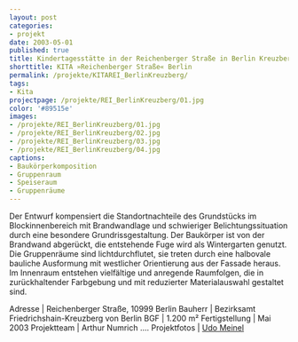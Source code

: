 ```yaml
---
layout: post
categories:
- projekt
date: 2003-05-01 
published: true
title: Kindertagesstätte in der Reichenberger Straße in Berlin Kreuzberg
shorttitle: KITA »Reichenberger Straße« Berlin
permalink: /projekte/KITAREI_BerlinKreuzberg/
tags: 
- Kita
projectpage: /projekte/REI_BerlinKreuzberg/01.jpg
color: '#89515e'
images:
- /projekte/REI_BerlinKreuzberg/01.jpg
- /projekte/REI_BerlinKreuzberg/02.jpg
- /projekte/REI_BerlinKreuzberg/03.jpg
- /projekte/REI_BerlinKreuzberg/04.jpg
captions:
- Baukörperkomposition
- Gruppenraum
- Speiseraum
- Gruppenräume
---
```

Der Entwurf kompensiert die Standortnachteile des Grundstücks im Blockinnenbereich mit Brandwandlage und schwieriger Belichtungssituation durch eine besondere Grundrissgestaltung. Der Baukörper ist von der Brandwand abgerückt, die entstehende Fuge wird als Wintergarten genutzt. Die Gruppenräume sind lichtdurchflutet, sie treten durch eine halbovale bauliche Ausformung mit westlicher Orientierung aus der Fassade heraus. Im Innenraum entstehen vielfältige und anregende Raumfolgen, die in zurückhaltender Farbgebung und mit reduzierter Materialauswahl gestaltet sind.

Adresse			        |	Reichenberger Straße, 10999 Berlin 
Bauherr			        |	Bezirksamt Friedrichshain-Kreuzberg von Berlin
BGF			        	|	1.200 m² 
Fertigstellung      	|	Mai 2003
Projektteam		        |	Arthur Numrich .... 
Projektfotos	    	|	[Udo Meinel](http://www.german-architects.com/de/udo-meinel/)